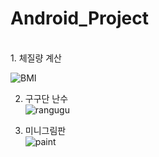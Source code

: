 # Android_Project
<br>
1. 체질량 계산
<br>

![BMI](https://user-images.githubusercontent.com/88240177/147801068-fdecff9b-3c04-4d23-8143-977225487644.gif)

2. 구구단 난수<br>
![rangugu](https://user-images.githubusercontent.com/88240177/147801141-910725f8-0131-46f0-bf65-03240bb33c9f.gif)

3. 미니그림판<br>
![paint](https://user-images.githubusercontent.com/88240177/147801150-4ddb1e78-d0fe-4582-8ac4-bbe6ec0c3abf.gif)
